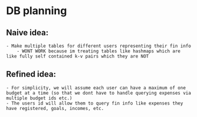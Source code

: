 
# DB planning
## Naive idea:
	- Make multiple tables for different users representing their fin info
		- WONT WORK because im treating tables like hashmaps which are like fully self contained k-v pairs which they are NOT 
## Refined idea:
	- For simplicity, we will assume each user can have a maximum of one budget at a time (so that we dont have to handle querying expenses via multiple budget ids etc.)
	- The users id will allow them to query fin info like expenses they have registered, goals, incomes, etc. 
	
